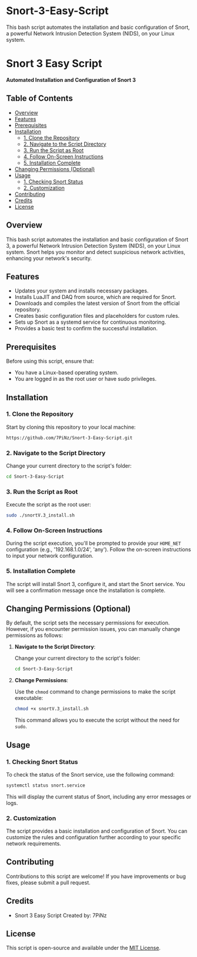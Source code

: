 # Snort-3-Easy-Script
This bash script automates the installation and basic configuration of Snort, a powerful Network Intrusion Detection System (NIDS), on your Linux system.


# Snort 3 Easy Script


**Automated Installation and Configuration of Snort 3**

## Table of Contents

- [Overview](#overview)
- [Features](#features)
- [Prerequisites](#prerequisites)
- [Installation](#installation)
  - [1. Clone the Repository](#1-clone-the-repository)
  - [2. Navigate to the Script Directory](#2-navigate-to-the-script-directory)
  - [3. Run the Script as Root](#3-run-the-script-as-root)
  - [4. Follow On-Screen Instructions](#4-follow-on-screen-instructions)
  - [5. Installation Complete](#5-installation-complete)
- [Changing Permissions (Optional)](#changing-permissions-optional)
- [Usage](#usage)
  - [1. Checking Snort Status](#1-checking-snort-status)
  - [2. Customization](#2-customization)
- [Contributing](#contributing)
- [Credits](#credits)
- [License](#license)

## Overview

This bash script automates the installation and basic configuration of Snort 3, a powerful Network Intrusion Detection System (NIDS), on your Linux system. Snort helps you monitor and detect suspicious network activities, enhancing your network's security.

## Features

- Updates your system and installs necessary packages.
- Installs LuaJIT and DAQ from source, which are required for Snort.
- Downloads and compiles the latest version of Snort from the official repository.
- Creates basic configuration files and placeholders for custom rules.
- Sets up Snort as a systemd service for continuous monitoring.
- Provides a basic test to confirm the successful installation.

## Prerequisites

Before using this script, ensure that:

- You have a Linux-based operating system.
- You are logged in as the root user or have sudo privileges.

## Installation

### 1. Clone the Repository

Start by cloning this repository to your local machine:

```bash
https://github.com/7PiNz/Snort-3-Easy-Script.git
```

### 2. Navigate to the Script Directory

Change your current directory to the script's folder:

```bash
cd Snort-3-Easy-Script
```

### 3. Run the Script as Root

Execute the script as the root user:

```bash
sudo ./snortV.3_install.sh
```

### 4. Follow On-Screen Instructions

During the script execution, you'll be prompted to provide your `HOME_NET` configuration (e.g., '192.168.1.0/24', 'any'). Follow the on-screen instructions to input your network configuration.

### 5. Installation Complete

The script will install Snort 3, configure it, and start the Snort service. You will see a confirmation message once the installation is complete.

## Changing Permissions (Optional)

By default, the script sets the necessary permissions for execution. However, if you encounter permission issues, you can manually change permissions as follows:

1. **Navigate to the Script Directory**:

   Change your current directory to the script's folder:

   ```bash
   cd Snort-3-Easy-Script
   ```

2. **Change Permissions**:

   Use the `chmod` command to change permissions to make the script executable:

   ```bash
   chmod +x snortV.3_install.sh
   ```

   This command allows you to execute the script without the need for `sudo`.

## Usage

### 1. Checking Snort Status

To check the status of the Snort service, use the following command:

```bash
systemctl status snort.service
```

This will display the current status of Snort, including any error messages or logs.

### 2. Customization

The script provides a basic installation and configuration of Snort. You can customize the rules and configuration further according to your specific network requirements.

## Contributing

Contributions to this script are welcome! If you have improvements or bug fixes, please submit a pull request.

## Credits

- Snort 3 Easy Script Created by: 7PiNz

## License

This script is open-source and available under the [MIT License](LICENSE).
